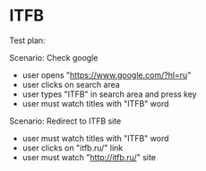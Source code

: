 # ITFB

Test plan:

Scenario: Check google
- user opens "https://www.google.com/?hl=ru"
- user clicks on search area
- user types "ITFB" in search area and press key
- user must watch titles with "ITFB" word

Scenario: Redirect to ITFB site
- user must watch titles with "ITFB" word
- user clicks on "itfb.ru/" link
- user must watch "http://itfb.ru/" site
